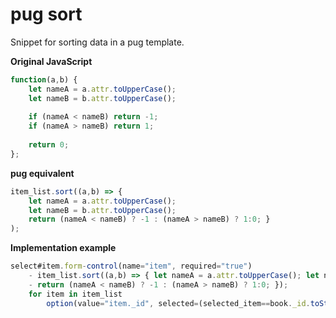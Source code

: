 # pug sort
Snippet for sorting data in a pug template.

**Original JavaScript**

```javascript
function(a,b) {
    let nameA = a.attr.toUpperCase();
    let nameB = b.attr.toUpperCase();
    
    if (nameA < nameB) return -1;
    if (nameA > nameB) return 1;
    
    return 0;
};
````

**pug equivalent**
```javascript
item_list.sort((a,b) => {
    let nameA = a.attr.toUpperCase();
    let nameB = b.attr.toUpperCase();
    return (nameA < nameB) ? -1 : (nameA > nameB) ? 1:0; }
);
```
**Implementation example**
```javascript
select#item.form-control(name="item", required="true")
    - item_list.sort((a,b) => { let nameA = a.attr.toUpperCase(); let nameB = b.attr.toUpperCase();
    - return (nameA < nameB) ? -1 : (nameA > nameB) ? 1:0; });
    for item in item_list
        option(value="item._id", selected=(selected_item==book._id.toString() ? 'selected' : false)) #{item.attr}
```
